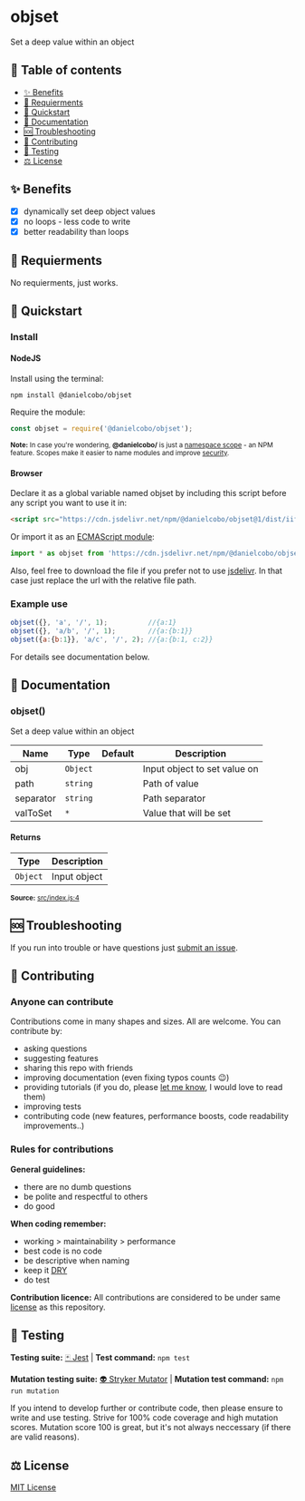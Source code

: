 # objset

Set a deep value within an object

## 🧭 Table of contents

- [✨ Benefits](#-benefits)
- [🎒 Requierments](#-requierments)
- [🚀 Quickstart](#-quickstart)
- [📘 Documentation](#-documentation)
- [🆘 Troubleshooting](#-troubleshooting)
- [🤝 Contributing](#-contributing)
- [🧪 Testing](#-testing)
- [⚖️ License](#️-license)

## ✨ Benefits

- [x] dynamically set deep object values
- [x] no loops - less code to write
- [x] better readability than loops

## 🎒 Requierments

No requierments, just works.

## 🚀 Quickstart

### Install

#### NodeJS

Install using the terminal:

```cli
npm install @danielcobo/objset
```

Require the module:

```js
const objset = require('@danielcobo/objset');
```

<sub>**Note:** In case you're wondering, **@danielcobo/** is just a [namespace scope](https://docs.npmjs.com/about-scopes/) - an NPM feature. Scopes make it easier to name modules and improve [security](https://github.blog/2021-02-12-avoiding-npm-substitution-attacks/).</sub>

#### Browser

Declare it as a global variable named objset by including this script before any script you want to use it in:

```html
<script src="https://cdn.jsdelivr.net/npm/@danielcobo/objset@1/dist/iife/objset.min.js"></script>
```

Or import it as an [ECMAScript module](https://developer.mozilla.org/en-US/docs/Web/JavaScript/Reference/Statements/import):

```js
import * as objset from 'https://cdn.jsdelivr.net/npm/@danielcobo/objset@1/dist/esm/objset.min.js';
```

Also, feel free to download the file if you prefer not to use [jsdelivr](https://www.jsdelivr.com). In that case just replace the url with the relative file path.

### Example use

```js
objset({}, 'a', '/', 1);          //{a:1}
objset({}, 'a/b', '/', 1);        //{a:{b:1}}
objset({a:{b:1}}, 'a/c', '/', 2); //{a:{b:1, c:2}}
```

For details see documentation below.

## 📘 Documentation
### objset()
Set a deep value within an object

| Name | Type | Default | Description |
| ---- | ---- | ------- | ----------- |
| obj | `Object` |  | Input object to set value on |
| path | `string` |  | Path of value |
| separator | `string` |  | Path separator |
| valToSet | `*` |  | Value that will be set |

#### Returns
| Type | Description |
| ---- | ----------- |
| `Object` | Input object |

<sub>**Source:** [src/index.js:4](https://github.com/danielcobo/objset/blob/master/src/index.js?plain=1#L4)</sub>

## 🆘 Troubleshooting

If you run into trouble or have questions just [submit an issue](https://github.com/danielcobo/objset/issues).

## 🤝 Contributing

### Anyone can contribute

Contributions come in many shapes and sizes. All are welcome.
You can contribute by:

- asking questions
- suggesting features
- sharing this repo with friends
- improving documentation (even fixing typos counts 😉)
- providing tutorials (if you do, please [let me know](https://twitter.com/danielcobocom), I would love to read them)
- improving tests
- contributing code (new features, performance boosts, code readability improvements..)

### Rules for contributions

**General guidelines:**

- there are no dumb questions
- be polite and respectful to others
- do good

**When coding remember:**

- working > maintainability > performance
- best code is no code
- be descriptive when naming
- keep it [DRY](https://en.wikipedia.org/wiki/Don%27t_repeat_yourself)
- do test

**Contribution licence:**
All contributions are considered to be under same [license](#️-license) as this repository.

## 🧪 Testing

**Testing suite:** [🃏 Jest](https://jestjs.io) | **Test command:** `npm test`

**Mutation testing suite:** [👽 Stryker Mutator](https://stryker-mutator.io) | **Mutation test command:** `npm run mutation`

If you intend to develop further or contribute code, then please ensure to write and use testing. Strive for 100% code coverage and high mutation scores. Mutation score 100 is great, but it's not always neccessary (if there are valid reasons).

## ⚖️ License

[MIT License](https://github.com/danielcobo/objset/blob/master/LICENSE.md)